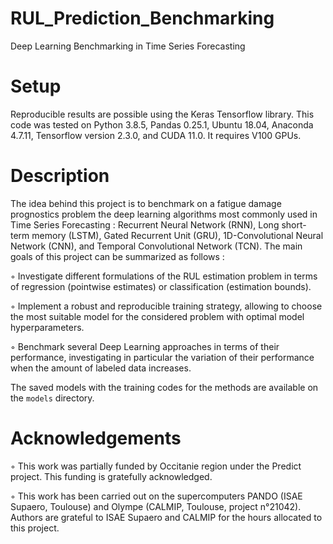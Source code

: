 # RUL_Prediction_Benchmarking

Deep Learning Benchmarking in Time Series Forecasting

# Setup

Reproducible results are possible using the Keras Tensorflow library. This code was tested on Python 3.8.5, Pandas 0.25.1, Ubuntu 18.04, Anaconda 4.7.11, Tensorflow version 2.3.0, and CUDA 11.0. It requires V100 GPUs.

# Description

The idea behind this project is to benchmark on a fatigue damage prognostics problem the deep learning algorithms most commonly used in Time Series Forecasting : Recurrent Neural Network (RNN), Long short-term memory (LSTM), Gated Recurrent Unit (GRU), 1D-Convolutional Neural Network (CNN), and Temporal Convolutional Network
(TCN). The main goals of this project can be summarized as follows : 

◦ Investigate different formulations of the RUL estimation problem in terms of regression (pointwise estimates) or classification (estimation bounds).

◦ Implement a robust and reproducible training strategy, allowing to choose the most suitable model for the considered problem with optimal model hyperparameters.

◦ Benchmark several Deep Learning approaches in terms of their performance, investigating in particular the variation of their performance when the amount
of labeled data increases.

The saved models with the training codes for the methods are available on the ``models`` directory. 


# Acknowledgements

◦ This work was partially funded by Occitanie region under the Predict project. This funding is gratefully acknowledged. 

◦ This work has been carried out on the supercomputers PANDO (ISAE Supaero, Toulouse) and Olympe (CALMIP, Toulouse, project n°21042). Authors are grateful to ISAE Supaero and CALMIP for the hours allocated to this project.
